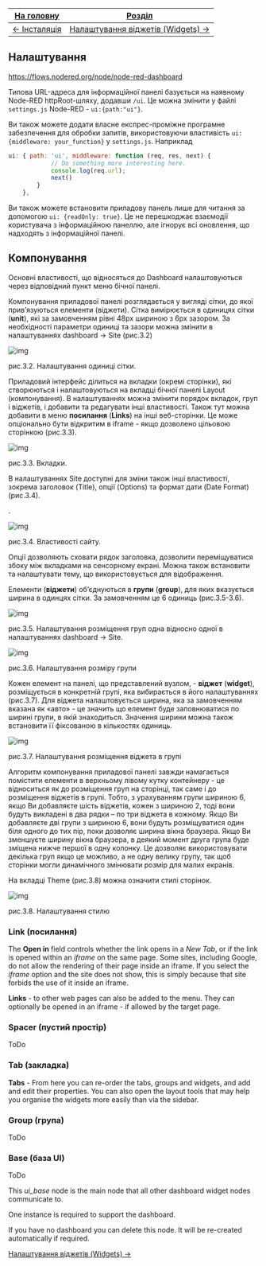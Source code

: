 | [На головну](../)              | [Розділ](README.md)                              |
| ------------------------------ | ------------------------------------------------ |
| [<- Інсталяція](Інсталяція.md) | [Налаштування віджетів (Widgets) ->](Widgets.md) |

## Налаштування

https://flows.nodered.org/node/node-red-dashboard

Типова URL-адреса для інформаційної панелі базується на наявному Node-RED httpRoot-шляху, додавши `/ui`. Це можна змінити у файлі ` settings.js` Node-RED - `ui:{path:"ui"}`. 

Ви також можете додати власне експрес-проміжне програмне забезпечення для обробки запитів, використовуючи властивість `ui: {middleware: your_function}` у `settings.js`. Наприклад

```js
ui: { path: 'ui', middleware: function (req, res, next) {
            // Do something more interesting here.
            console.log(req.url);
            next()
        }
    },
```

Ви також можете встановити приладову панель лише для читання за допомогою `ui: {readOnly: true}`. Це не перешкоджає взаємодії користувача з інформаційною панеллю, але ігнорує всі оновлення, що надходять з інформаційної панелі.

## Компонування

Основні властивості, що відносяться до Dashboard налаштовуються через відповідний пункт меню бічної панелі. 

Компонування приладової панелі розглядається у вигляді сітки, до якої прив’язуються елементи (віджети). Сітка вимірюється в одиницях сітки (**unit**), які за замовченням рівні 48px шириною з 6px зазором. За необхідності параметри одиниці та зазори можна змінити в налаштуваннях dashboard -> Site (рис.3.2)

![img](media/3_2.png)

рис.3.2. Налаштування одиниці сітки. 

Приладовий інтерфейс ділиться на вкладки (окремі сторінки), які створюються і налаштовуються на вкладці бічної панелі Layout (компонування).  В налаштуваннях можна змінити порядок вкладок, груп і віджетів, і добавити та редагувати інші властивості. Також тут можна добавити в меню **посилання** (**Links**) на інші веб-сторінки. Це може опціонально бути відкритим в iframe - якщо дозволено цільовою сторінкою (рис.3.3).

 

![img](media/3_3.png)

рис.3.3. Вкладки.

В налаштуваннях Site доступні для зміни також інші властивості, зокрема заголовок (Title), опції (Options) та формат дати (Date Format) (рис.3.4).

. 

![img](media/3_4.png)

рис.3.4. Властивості сайту.

Опції дозволяють сховати рядок заголовка, дозволити переміщуватися збоку між вкладками на сенсорному екрані. Можна також встановити та налаштувати тему, що використовується для відображення.

Елементи (**віджети**) об’єднуються в **групи** (**group**), для яких вказується ширина в одинцях сітки. За замовченням це 6 одиниць (рис.3.5-3.6). 

![img](media/3_5.png)

рис.3.5. Налаштування розміщення груп одна відносно одної в налаштуваннях dashboard -> Site.

![img](media/3_6.png)

рис.3.6. Налаштування розміру групи

Кожен елемент на панелі, що представлений вузлом, - **віджет** (**widget**), розміщується в конкретній групі, яка вибирається в його налаштуваннях (рис.3.7). Для віджета налаштовується ширина, яка за замовченням вказана як «авто» - це значить що елемент буде заповнюватися по ширині групи, в якій знаходиться. Значення ширини можна також встановити її фіксованою в кількостях одиниць.

![img](media/3_7.png)

рис.3.7. Налаштування розміщення віджета в групі

Алгоритм компонування приладової панелі завжди намагається помістити елементи в верхньому лівому кутку контейнеру - це відноситься як до розміщення груп на сторінці, так саме і до розміщення віджетів в групі. Тобто, з урахуванням групи шириною 6, якщо Ви добавляєте шість віджетів, кожен з шириною 2, тоді вони будуть викладені в два рядки – по три віджета в кожному.  Якщо Ви добавляєте дві групи з шириною 6, вони будуть розміщуватися один біля одного до тих пір, поки дозволяє ширина вікна браузера. Якщо Ви зменшуєте ширину вікна браузера, в деякий момент друга група буде зміщена нижче першої в одну колонку.  Це дозволяє використовувати декілька груп якщо це можливо, а не одну велику групу, так щоб сторінки могли динамічного змінювати розмір для малих екранів. 

На вкладці Theme (рис.3.8) можна означити стилі сторінок.

![img](media/3_8.png)

рис.3.8. Налаштування стилю

### Link (посилання)

The **Open in** field controls whether the link opens in a *New Tab*, or if the link is opened within an *iframe* on the same page. Some sites, including Google, do not allow the rendering of their page inside an iframe. If you select the *iframe* option and the site does not show, this is simply because that site forbids the use of it inside an iframe.

**Links** - to other web pages can also be added to the menu. They can optionally be opened in an iframe - if allowed by the target page.

### Spacer (пустий простір)

ToDo

### Tab (закладка)

**Tabs** - From here you can re-order the tabs,  groups and widgets, and add and edit their properties. You can also open the layout tools that may help you organise the widgets more easily  than via the sidebar.

### Group (група)

ToDo

### Base (база UI)

ToDo

This *ui_base* node is the main node that all
other dashboard widget nodes communicate to.

One instance is required to support the dashboard.

If you have no dashboard you can delete this node.
It will be re-created automatically if required.



[Налаштування віджетів (Widgets) ->](Widgets.md)

